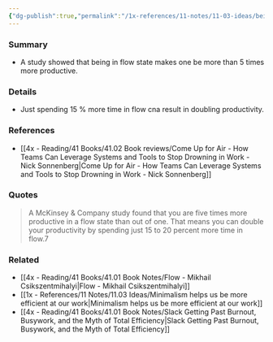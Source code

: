 ```yaml
---
{"dg-publish":true,"permalink":"/1x-references/11-notes/11-03-ideas/being-in-flow-leads-to-being-five-times-more-productive/","title":"permanent note","created":"2025-01-13T15:06:29.263+03:00","updated":"2025-01-14T20:05:25.305+03:00"}
---
```



### Summary
- A study showed that being in flow state makes one be more than 5 times more productive.

### Details
- Just spending 15 % more time in flow cna result in doubling productivity.

### References
- [[4x - Reading/41 Books/41.02 Book reviews/Come Up for Air - How Teams Can Leverage Systems and Tools to Stop Drowning in Work - Nick Sonnenberg\|Come Up for Air - How Teams Can Leverage Systems and Tools to Stop Drowning in Work - Nick Sonnenberg]]

### Quotes
>  A McKinsey & Company study found that you are five times more productive in a flow state than out of one. That means you can double your productivity by spending just 15 to 20 percent more time in flow.7


### Related
- [[4x - Reading/41 Books/41.01 Book Notes/Flow - Mikhail Csikszentmihalyi\|Flow - Mikhail Csikszentmihalyi]]
- [[1x - References/11 Notes/11.03 Ideas/Minimalism helps us be more efficient at our work\|Minimalism helps us be more efficient at our work]]
- [[4x - Reading/41 Books/41.01 Book Notes/Slack Getting Past Burnout, Busywork, and the Myth of Total Efficiency\|Slack Getting Past Burnout, Busywork, and the Myth of Total Efficiency]]